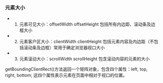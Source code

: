 ### 元素大小

* 1. 元素可见大小：offsetWidth offsetHeight 包括所有内边距、滚动条及边框大小
* 2. 元素客户区大小：clientWidth clientHeight 包括元素内容及内边距（不包括滚动条及边框）常用于确定浏览器视口大小
* 3. 元素滚动大小：scrollWidth scrollHeight 包含滚动内容的元素的大小


getBoundingClientRect()方法返回一个矩阵对象，包含四个属性：left, top, right, bottom; 这四个属性表示元素在页面中相对于视口的位置。